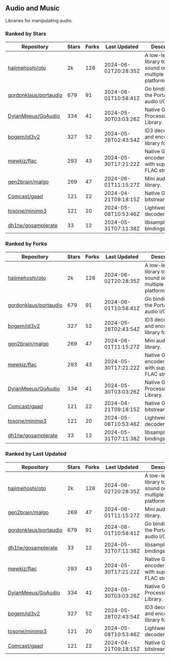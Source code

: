 ## Audio and Music

Libraries for manipulating audio.

### Ranked by Stars

| Repository | Stars | Forks | Last Updated | Description | 
|------------|-------|-------|--------------|-------------|
| [hajimehoshi/oto](https://github.com/hajimehoshi/oto) | 2k | 128 | 2024-06-02T20:28:35Z |  A low-level library to play sound on multiple platforms. |
| [gordonklaus/portaudio](https://github.com/gordonklaus/portaudio) | 679 | 91 | 2024-06-01T10:58:41Z |  Go bindings for the PortAudio audio I/O library. |
| [DylanMeeus/GoAudio](https://github.com/DylanMeeus/GoAudio) | 334 | 41 | 2024-05-30T03:03:26Z |  Native Go Audio Processing Library. |
| [bogem/id3v2](https://github.com/bogem/id3v2) | 327 | 52 | 2024-05-28T02:43:54Z |  ID3 decoding and encoding library for Go. |
| [mewkiz/flac](https://github.com/mewkiz/flac) | 293 | 43 | 2024-05-30T17:21:22Z |  Native Go FLAC encoder/decoder with support for FLAC streams. |
| [gen2brain/malgo](https://github.com/gen2brain/malgo) | 269 | 47 | 2024-06-01T11:15:27Z |  Mini audio library. |
| [Comcast/gaad](https://github.com/Comcast/gaad) | 121 | 22 | 2024-04-21T09:18:15Z |  Native Go AAC bitstream parser. |
| [tosone/minimp3](https://github.com/tosone/minimp3) | 121 | 20 | 2024-05-08T10:53:46Z |  Lightweight MP3 decoder library. |
| [dh1tw/gosamplerate](https://github.com/dh1tw/gosamplerate) | 33 | 12 | 2024-05-31T07:11:38Z |  libsamplerate bindings for go. |

### Ranked by Forks

| Repository | Stars | Forks | Last Updated | Description | 
|------------|-------|-------|--------------|-------------|
| [hajimehoshi/oto](https://github.com/hajimehoshi/oto) | 2k | 128 | 2024-06-02T20:28:35Z |  A low-level library to play sound on multiple platforms. |
| [gordonklaus/portaudio](https://github.com/gordonklaus/portaudio) | 679 | 91 | 2024-06-01T10:58:41Z |  Go bindings for the PortAudio audio I/O library. |
| [bogem/id3v2](https://github.com/bogem/id3v2) | 327 | 52 | 2024-05-28T02:43:54Z |  ID3 decoding and encoding library for Go. |
| [gen2brain/malgo](https://github.com/gen2brain/malgo) | 269 | 47 | 2024-06-01T11:15:27Z |  Mini audio library. |
| [mewkiz/flac](https://github.com/mewkiz/flac) | 293 | 43 | 2024-05-30T17:21:22Z |  Native Go FLAC encoder/decoder with support for FLAC streams. |
| [DylanMeeus/GoAudio](https://github.com/DylanMeeus/GoAudio) | 334 | 41 | 2024-05-30T03:03:26Z |  Native Go Audio Processing Library. |
| [Comcast/gaad](https://github.com/Comcast/gaad) | 121 | 22 | 2024-04-21T09:18:15Z |  Native Go AAC bitstream parser. |
| [tosone/minimp3](https://github.com/tosone/minimp3) | 121 | 20 | 2024-05-08T10:53:46Z |  Lightweight MP3 decoder library. |
| [dh1tw/gosamplerate](https://github.com/dh1tw/gosamplerate) | 33 | 12 | 2024-05-31T07:11:38Z |  libsamplerate bindings for go. |

### Ranked by Last Updated

| Repository | Stars | Forks | Last Updated | Description | 
|------------|-------|-------|--------------|-------------|
| [hajimehoshi/oto](https://github.com/hajimehoshi/oto) | 2k | 128 | 2024-06-02T20:28:35Z |  A low-level library to play sound on multiple platforms. |
| [gen2brain/malgo](https://github.com/gen2brain/malgo) | 269 | 47 | 2024-06-01T11:15:27Z |  Mini audio library. |
| [gordonklaus/portaudio](https://github.com/gordonklaus/portaudio) | 679 | 91 | 2024-06-01T10:58:41Z |  Go bindings for the PortAudio audio I/O library. |
| [dh1tw/gosamplerate](https://github.com/dh1tw/gosamplerate) | 33 | 12 | 2024-05-31T07:11:38Z |  libsamplerate bindings for go. |
| [mewkiz/flac](https://github.com/mewkiz/flac) | 293 | 43 | 2024-05-30T17:21:22Z |  Native Go FLAC encoder/decoder with support for FLAC streams. |
| [DylanMeeus/GoAudio](https://github.com/DylanMeeus/GoAudio) | 334 | 41 | 2024-05-30T03:03:26Z |  Native Go Audio Processing Library. |
| [bogem/id3v2](https://github.com/bogem/id3v2) | 327 | 52 | 2024-05-28T02:43:54Z |  ID3 decoding and encoding library for Go. |
| [tosone/minimp3](https://github.com/tosone/minimp3) | 121 | 20 | 2024-05-08T10:53:46Z |  Lightweight MP3 decoder library. |
| [Comcast/gaad](https://github.com/Comcast/gaad) | 121 | 22 | 2024-04-21T09:18:15Z |  Native Go AAC bitstream parser. |

